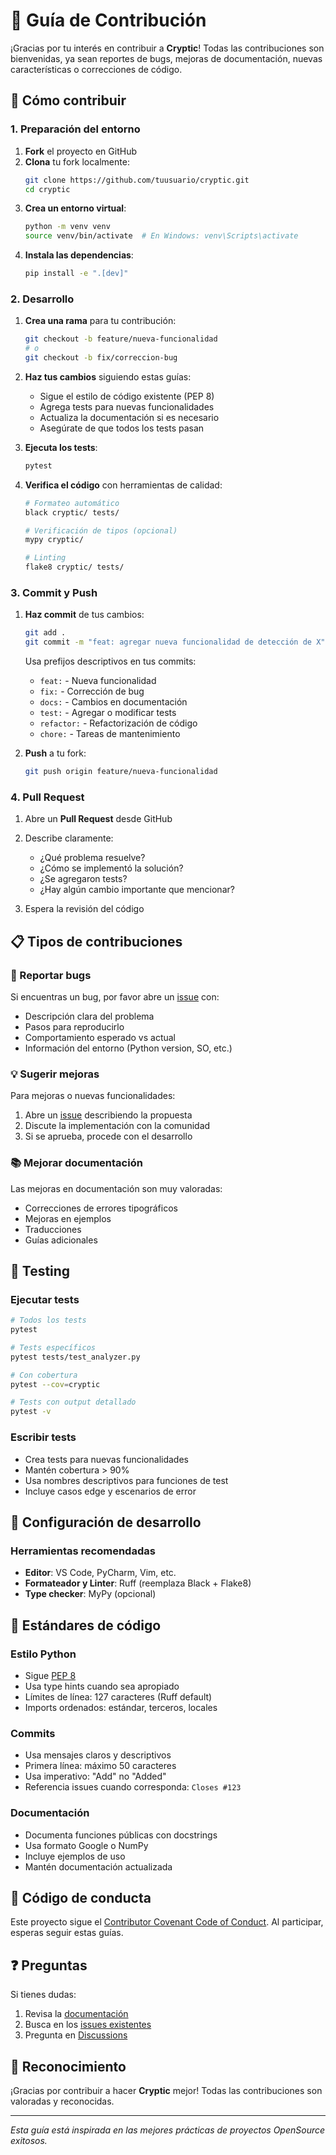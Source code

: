 # 🤝 Guía de Contribución

¡Gracias por tu interés en contribuir a **Cryptic**! Todas las contribuciones son bienvenidas, ya sean reportes de bugs, mejoras de documentación, nuevas características o correcciones de código.

## 🚀 Cómo contribuir

### 1. Preparación del entorno

1. **Fork** el proyecto en GitHub
2. **Clona** tu fork localmente:
   ```bash
   git clone https://github.com/tuusuario/cryptic.git
   cd cryptic
   ```
3. **Crea un entorno virtual**:
   ```bash
   python -m venv venv
   source venv/bin/activate  # En Windows: venv\Scripts\activate
   ```
4. **Instala las dependencias**:
   ```bash
   pip install -e ".[dev]"
   ```

### 2. Desarrollo

1. **Crea una rama** para tu contribución:
   ```bash
   git checkout -b feature/nueva-funcionalidad
   # o
   git checkout -b fix/correccion-bug
   ```

2. **Haz tus cambios** siguiendo estas guías:
   - Sigue el estilo de código existente (PEP 8)
   - Agrega tests para nuevas funcionalidades
   - Actualiza la documentación si es necesario
   - Asegúrate de que todos los tests pasan

3. **Ejecuta los tests**:
   ```bash
   pytest
   ```

4. **Verifica el código** con herramientas de calidad:
   ```bash
   # Formateo automático
   black cryptic/ tests/

   # Verificación de tipos (opcional)
   mypy cryptic/

   # Linting
   flake8 cryptic/ tests/
   ```

### 3. Commit y Push

1. **Haz commit** de tus cambios:
   ```bash
   git add .
   git commit -m "feat: agregar nueva funcionalidad de detección de X"
   ```

   Usa prefijos descriptivos en tus commits:
   - `feat:` - Nueva funcionalidad
   - `fix:` - Corrección de bug
   - `docs:` - Cambios en documentación
   - `test:` - Agregar o modificar tests
   - `refactor:` - Refactorización de código
   - `chore:` - Tareas de mantenimiento

2. **Push** a tu fork:
   ```bash
   git push origin feature/nueva-funcionalidad
   ```

### 4. Pull Request

1. Abre un **Pull Request** desde GitHub
2. Describe claramente:
   - ¿Qué problema resuelve?
   - ¿Cómo se implementó la solución?
   - ¿Se agregaron tests?
   - ¿Hay algún cambio importante que mencionar?

3. Espera la revisión del código

## 📋 Tipos de contribuciones

### 🐛 Reportar bugs

Si encuentras un bug, por favor abre un [issue](https://github.com/Dxnale/cryptic/issues) con:
- Descripción clara del problema
- Pasos para reproducirlo
- Comportamiento esperado vs actual
- Información del entorno (Python version, SO, etc.)

### 💡 Sugerir mejoras

Para mejoras o nuevas funcionalidades:
1. Abre un [issue](https://github.com/Dxnale/cryptic/issues) describiendo la propuesta
2. Discute la implementación con la comunidad
3. Si se aprueba, procede con el desarrollo

### 📚 Mejorar documentación

Las mejoras en documentación son muy valoradas:
- Correcciones de errores tipográficos
- Mejoras en ejemplos
- Traducciones
- Guías adicionales

## 🧪 Testing

### Ejecutar tests

```bash
# Todos los tests
pytest

# Tests específicos
pytest tests/test_analyzer.py

# Con cobertura
pytest --cov=cryptic

# Tests con output detallado
pytest -v
```

### Escribir tests

- Crea tests para nuevas funcionalidades
- Mantén cobertura > 90%
- Usa nombres descriptivos para funciones de test
- Incluye casos edge y escenarios de error

## 🔧 Configuración de desarrollo

### Herramientas recomendadas

- **Editor**: VS Code, PyCharm, Vim, etc.
- **Formateador y Linter**: Ruff (reemplaza Black + Flake8)
- **Type checker**: MyPy (opcional)

## 📝 Estándares de código

### Estilo Python

- Sigue [PEP 8](https://peps.python.org/pep-0008/)
- Usa type hints cuando sea apropiado
- Límites de línea: 127 caracteres (Ruff default)
- Imports ordenados: estándar, terceros, locales

### Commits

- Usa mensajes claros y descriptivos
- Primera línea: máximo 50 caracteres
- Usa imperativo: "Add" no "Added"
- Referencia issues cuando corresponda: `Closes #123`

### Documentación

- Documenta funciones públicas con docstrings
- Usa formato Google o NumPy
- Incluye ejemplos de uso
- Mantén documentación actualizada

## 🚨 Código de conducta

Este proyecto sigue el [Contributor Covenant Code of Conduct](CODE_OF_CONDUCT.md). Al participar, esperas seguir estas guías.

## ❓ Preguntas

Si tienes dudas:
1. Revisa la [documentación](README.md)
2. Busca en los [issues existentes](https://github.com/Dxnale/cryptic/issues)
3. Pregunta en [Discussions](https://github.com/Dxnale/cryptic/discussions)

## 🎉 Reconocimiento

¡Gracias por contribuir a hacer **Cryptic** mejor! Todas las contribuciones son valoradas y reconocidas.

---

*Esta guía está inspirada en las mejores prácticas de proyectos OpenSource exitosos.*
